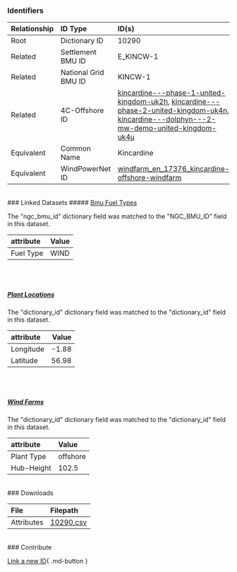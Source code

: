 ### Identifiers

| Relationship   | ID Type              | ID(s)                                                                                                                                                                                                                                                                                                                                                                                                                                                               |
|:---------------|:---------------------|:--------------------------------------------------------------------------------------------------------------------------------------------------------------------------------------------------------------------------------------------------------------------------------------------------------------------------------------------------------------------------------------------------------------------------------------------------------------------|
| Root           | Dictionary ID        | 10290                                                                                                                                                                                                                                                                                                                                                                                                                                                               |
| Related        | Settlement BMU ID    | E_KINCW-1                                                                                                                                                                                                                                                                                                                                                                                                                                                           |
| Related        | National Grid BMU ID | KINCW-1                                                                                                                                                                                                                                                                                                                                                                                                                                                             |
| Related        | 4C-Offshore ID       | [kincardine---phase-1-united-kingdom-uk2h](https://www.4coffshore.com/windfarms/united-kingdom/kincardine---phase-1-united-kingdom-uk2h.html), [kincardine---phase-2-united-kingdom-uk4n](https://www.4coffshore.com/windfarms/united-kingdom/kincardine---phase-2-united-kingdom-uk4n.html), [kincardine---dolphyn---2-mw-demo-united-kingdom-uk4u](https://www.4coffshore.com/windfarms/united-kingdom/kincardine---dolphyn---2-mw-demo-united-kingdom-uk4u.html) |
| Equivalent     | Common Name          | Kincardine                                                                                                                                                                                                                                                                                                                                                                                                                                                          |
| Equivalent     | WindPowerNet ID      | [windfarm_en_17376_kincardine-offshore-windfarm](https://www.thewindpower.net/windfarm_en_17376_kincardine-offshore-windfarm.php)                                                                                                                                                                                                                                                                                                                                   |

<br>
### Linked Datasets
##### <a href="https://osuked.github.io/Power-Station-Dictionary/datasets/bmu-fuel-types">Bmu Fuel Types</a>



The "ngc_bmu_id" dictionary field was matched to the "NGC_BMU_ID" field in this dataset.

| attribute   | Value   |
|:------------|:--------|
| Fuel Type   | WIND    |

<br><br>
##### <a href="https://osuked.github.io/Power-Station-Dictionary/datasets/plant-locations">Plant Locations</a>



The "dictionary_id" dictionary field was matched to the "dictionary_id" field in this dataset.

| attribute   |   Value |
|:------------|--------:|
| Longitude   |   -1.88 |
| Latitude    |   56.98 |

<br><br>
##### <a href="https://osuked.github.io/Power-Station-Dictionary/datasets/wind-farms">Wind Farms</a>



The "dictionary_id" dictionary field was matched to the "dictionary_id" field in this dataset.

| attribute   | Value    |
|:------------|:---------|
| Plant Type  | offshore |
| Hub-Height  | 102.5    |


<br>
### Downloads


| File       | Filepath                                                                              |
|:-----------|:--------------------------------------------------------------------------------------|
| Attributes | [10290.csv](https://osuked.github.io/Power-Station-Dictionary/object_attrs/10290.csv) |


<br>
### Contribute

[Link a new ID](https://docs.google.com/forms/d/e/1FAIpQLSc5jRsQ7NgiLLXbwo9PUdwTQyuqbRwThltG56-o6NVSe7E_nw/viewform?usp=pp_url&entry.251912331=10290){ .md-button }